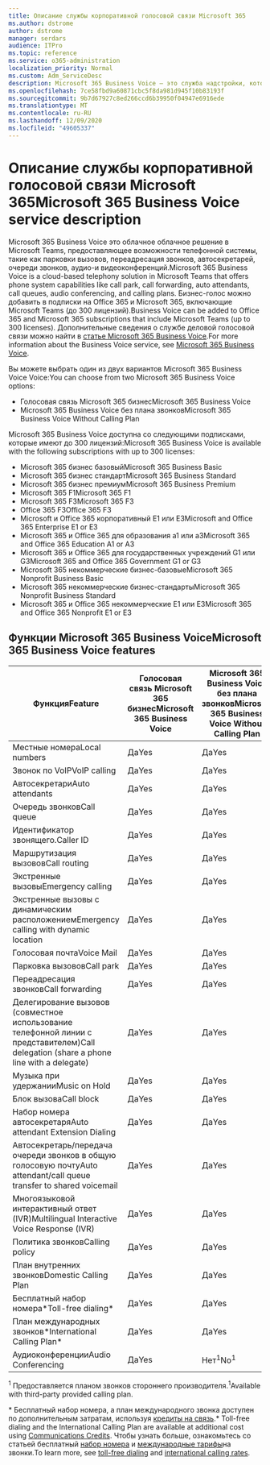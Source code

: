 ```yaml
---
title: Описание службы корпоративной голосовой связи Microsoft 365
ms.author: dstrome
author: dstrome
manager: serdars
audience: ITPro
ms.topic: reference
ms.service: o365-administration
localization_priority: Normal
ms.custom: Adm_ServiceDesc
description: Microsoft 365 Business Voice — это служба надстройки, которая позволяет использовать Microsoft Teams для звонков по телефону. Это сочетает телефонную систему, план для местных звонков, SMS и голосовые конференции.
ms.openlocfilehash: 7ce58fbd9a60871cbc5f8da981d945f10b83193f
ms.sourcegitcommit: 9b7d67927c8ed266ccd6b39950f04947e6916ede
ms.translationtype: MT
ms.contentlocale: ru-RU
ms.lasthandoff: 12/09/2020
ms.locfileid: "49605337"
---
```

# <a name="microsoft-365-business-voice-service-description"></a><span data-ttu-id="f162c-104">Описание службы корпоративной голосовой связи Microsoft 365</span><span class="sxs-lookup"><span data-stu-id="f162c-104">Microsoft 365 Business Voice service description</span></span>

<span data-ttu-id="f162c-105">Microsoft 365 Business Voice это облачное облачное решение в Microsoft Teams, предоставляющее возможности телефонной системы, такие как парковки вызовов, переадресация звонков, автосекретарей, очереди звонков, аудио-и видеоконференций.</span><span class="sxs-lookup"><span data-stu-id="f162c-105">Microsoft 365 Business Voice is a cloud-based telephony solution in Microsoft Teams that offers phone system capabilities like call park, call forwarding, auto attendants, call queues, audio conferencing, and calling plans.</span></span> <span data-ttu-id="f162c-106">Бизнес-голос можно добавить в подписки на Office 365 и Microsoft 365, включающие Microsoft Teams (до 300 лицензий).</span><span class="sxs-lookup"><span data-stu-id="f162c-106">Business Voice can be added to Office 365 and Microsoft 365 subscriptions that include Microsoft Teams (up to 300 licenses).</span></span> <span data-ttu-id="f162c-107">Дополнительные сведения о службе деловой голосовой связи можно найти в [статье Microsoft 365 Business Voice](https://docs.microsoft.com/MicrosoftTeams/business-voice/whats-business-voice).</span><span class="sxs-lookup"><span data-stu-id="f162c-107">For more information about the Business Voice service, see [Microsoft 365 Business Voice](https://docs.microsoft.com/MicrosoftTeams/business-voice/whats-business-voice).</span></span>

<span data-ttu-id="f162c-108">Вы можете выбрать один из двух вариантов Microsoft 365 Business Voice Voice:</span><span class="sxs-lookup"><span data-stu-id="f162c-108">You can choose from two Microsoft 365 Business Voice options:</span></span>

- <span data-ttu-id="f162c-109">Голосовая связь Microsoft 365 бизнес</span><span class="sxs-lookup"><span data-stu-id="f162c-109">Microsoft 365 Business Voice</span></span>
- <span data-ttu-id="f162c-110">Microsoft 365 Business Voice без плана звонков</span><span class="sxs-lookup"><span data-stu-id="f162c-110">Microsoft 365 Business Voice Without Calling Plan</span></span>

<span data-ttu-id="f162c-111">Microsoft 365 Business Voice доступна со следующими подписками, которые имеют до 300 лицензий:</span><span class="sxs-lookup"><span data-stu-id="f162c-111">Microsoft 365 Business Voice is available with the following subscriptions with up to 300 licenses:</span></span>

- <span data-ttu-id="f162c-112">Microsoft 365 бизнес базовый</span><span class="sxs-lookup"><span data-stu-id="f162c-112">Microsoft 365 Business Basic</span></span>
- <span data-ttu-id="f162c-113">Microsoft 365 бизнес стандарт</span><span class="sxs-lookup"><span data-stu-id="f162c-113">Microsoft 365 Business Standard</span></span>
- <span data-ttu-id="f162c-114">Microsoft 365 бизнес премиум</span><span class="sxs-lookup"><span data-stu-id="f162c-114">Microsoft 365 Business Premium</span></span>
- <span data-ttu-id="f162c-115">Microsoft 365 F1</span><span class="sxs-lookup"><span data-stu-id="f162c-115">Microsoft 365 F1</span></span>
- <span data-ttu-id="f162c-116">Microsoft 365 F3</span><span class="sxs-lookup"><span data-stu-id="f162c-116">Microsoft 365 F3</span></span>
- <span data-ttu-id="f162c-117">Office 365 F3</span><span class="sxs-lookup"><span data-stu-id="f162c-117">Office 365 F3</span></span>
- <span data-ttu-id="f162c-118">Microsoft и Office 365 корпоративный E1 или E3</span><span class="sxs-lookup"><span data-stu-id="f162c-118">Microsoft and Office 365 Enterprise E1 or E3</span></span>
- <span data-ttu-id="f162c-119">Microsoft 365 и Office 365 для образования a1 или a3</span><span class="sxs-lookup"><span data-stu-id="f162c-119">Microsoft 365 and Office 365 Education A1 or A3</span></span>
- <span data-ttu-id="f162c-120">Microsoft 365 и Office 365 для государственных учреждений G1 или G3</span><span class="sxs-lookup"><span data-stu-id="f162c-120">Microsoft 365 and Office 365 Government G1 or G3</span></span>
- <span data-ttu-id="f162c-121">Microsoft 365 некоммерческие бизнес-базовые</span><span class="sxs-lookup"><span data-stu-id="f162c-121">Microsoft 365 Nonprofit Business Basic</span></span>
- <span data-ttu-id="f162c-122">Microsoft 365 некоммерческие бизнес-стандарты</span><span class="sxs-lookup"><span data-stu-id="f162c-122">Microsoft 365 Nonprofit Business Standard</span></span>
- <span data-ttu-id="f162c-123">Microsoft 365 и Office 365 некоммерческие E1 или E3</span><span class="sxs-lookup"><span data-stu-id="f162c-123">Microsoft 365 and Office 365 Nonprofit E1 or E3</span></span>

## <a name="microsoft-365-business-voice-features"></a><span data-ttu-id="f162c-124">Функции Microsoft 365 Business Voice</span><span class="sxs-lookup"><span data-stu-id="f162c-124">Microsoft 365 Business Voice features</span></span>

| <span data-ttu-id="f162c-125">**Функция**</span><span class="sxs-lookup"><span data-stu-id="f162c-125">**Feature**</span></span>                                            | <span data-ttu-id="f162c-126">**Голосовая связь Microsoft 365 бизнес**</span><span class="sxs-lookup"><span data-stu-id="f162c-126">**Microsoft 365 Business Voice**</span></span> | <span data-ttu-id="f162c-127">**Microsoft 365 Business Voice без плана звонков**</span><span class="sxs-lookup"><span data-stu-id="f162c-127">**Microsoft 365 Business Voice Without Calling Plan**</span></span> |
|--------------------------------------------------------|----------------------------------|-------------------------------------------------------|
| <span data-ttu-id="f162c-128">Местные номера</span><span class="sxs-lookup"><span data-stu-id="f162c-128">Local numbers</span></span>                                          | <span data-ttu-id="f162c-129">Да</span><span class="sxs-lookup"><span data-stu-id="f162c-129">Yes</span></span>                              | <span data-ttu-id="f162c-130">Да</span><span class="sxs-lookup"><span data-stu-id="f162c-130">Yes</span></span>                                                   |
| <span data-ttu-id="f162c-131">Звонок по VoIP</span><span class="sxs-lookup"><span data-stu-id="f162c-131">VoIP calling</span></span>                                           | <span data-ttu-id="f162c-132">Да</span><span class="sxs-lookup"><span data-stu-id="f162c-132">Yes</span></span>                              | <span data-ttu-id="f162c-133">Да</span><span class="sxs-lookup"><span data-stu-id="f162c-133">Yes</span></span>                                                   |
| <span data-ttu-id="f162c-134">Автосекретари</span><span class="sxs-lookup"><span data-stu-id="f162c-134">Auto attendants</span></span>                                        | <span data-ttu-id="f162c-135">Да</span><span class="sxs-lookup"><span data-stu-id="f162c-135">Yes</span></span>                              | <span data-ttu-id="f162c-136">Да</span><span class="sxs-lookup"><span data-stu-id="f162c-136">Yes</span></span>                                                   |
| <span data-ttu-id="f162c-137">Очередь звонков</span><span class="sxs-lookup"><span data-stu-id="f162c-137">Call queue</span></span>                                             | <span data-ttu-id="f162c-138">Да</span><span class="sxs-lookup"><span data-stu-id="f162c-138">Yes</span></span>                              | <span data-ttu-id="f162c-139">Да</span><span class="sxs-lookup"><span data-stu-id="f162c-139">Yes</span></span>                                                   |
| <span data-ttu-id="f162c-140">Идентификатор звонящего.</span><span class="sxs-lookup"><span data-stu-id="f162c-140">Caller ID</span></span>                                              | <span data-ttu-id="f162c-141">Да</span><span class="sxs-lookup"><span data-stu-id="f162c-141">Yes</span></span>                              | <span data-ttu-id="f162c-142">Да</span><span class="sxs-lookup"><span data-stu-id="f162c-142">Yes</span></span>                                                   |
| <span data-ttu-id="f162c-143">Маршрутизация вызовов</span><span class="sxs-lookup"><span data-stu-id="f162c-143">Call routing</span></span>                                           | <span data-ttu-id="f162c-144">Да</span><span class="sxs-lookup"><span data-stu-id="f162c-144">Yes</span></span>                              | <span data-ttu-id="f162c-145">Да</span><span class="sxs-lookup"><span data-stu-id="f162c-145">Yes</span></span>                                                   |
| <span data-ttu-id="f162c-146">Экстренные вызовы</span><span class="sxs-lookup"><span data-stu-id="f162c-146">Emergency calling</span></span>                                      | <span data-ttu-id="f162c-147">Да</span><span class="sxs-lookup"><span data-stu-id="f162c-147">Yes</span></span>                              | <span data-ttu-id="f162c-148">Да</span><span class="sxs-lookup"><span data-stu-id="f162c-148">Yes</span></span>                                                   |
| <span data-ttu-id="f162c-149">Экстренные вызовы с динамическим расположением</span><span class="sxs-lookup"><span data-stu-id="f162c-149">Emergency calling with dynamic location</span></span>                | <span data-ttu-id="f162c-150">Да</span><span class="sxs-lookup"><span data-stu-id="f162c-150">Yes</span></span>                              | <span data-ttu-id="f162c-151">Да</span><span class="sxs-lookup"><span data-stu-id="f162c-151">Yes</span></span>                                                   |
| <span data-ttu-id="f162c-152">Голосовая почта</span><span class="sxs-lookup"><span data-stu-id="f162c-152">Voice Mail</span></span>                                             | <span data-ttu-id="f162c-153">Да</span><span class="sxs-lookup"><span data-stu-id="f162c-153">Yes</span></span>                              | <span data-ttu-id="f162c-154">Да</span><span class="sxs-lookup"><span data-stu-id="f162c-154">Yes</span></span>                                                   |
| <span data-ttu-id="f162c-155">Парковка вызовов</span><span class="sxs-lookup"><span data-stu-id="f162c-155">Call park</span></span>                                              | <span data-ttu-id="f162c-156">Да</span><span class="sxs-lookup"><span data-stu-id="f162c-156">Yes</span></span>                              | <span data-ttu-id="f162c-157">Да</span><span class="sxs-lookup"><span data-stu-id="f162c-157">Yes</span></span>                                                   |
| <span data-ttu-id="f162c-158">Переадресация звонков</span><span class="sxs-lookup"><span data-stu-id="f162c-158">Call forwarding</span></span>                                        | <span data-ttu-id="f162c-159">Да</span><span class="sxs-lookup"><span data-stu-id="f162c-159">Yes</span></span>                              | <span data-ttu-id="f162c-160">Да</span><span class="sxs-lookup"><span data-stu-id="f162c-160">Yes</span></span>                                                   |
| <span data-ttu-id="f162c-161">Делегирование вызовов (совместное использование телефонной линии с представителем)</span><span class="sxs-lookup"><span data-stu-id="f162c-161">Call delegation (share a phone line with a delegate)</span></span>   | <span data-ttu-id="f162c-162">Да</span><span class="sxs-lookup"><span data-stu-id="f162c-162">Yes</span></span>                              | <span data-ttu-id="f162c-163">Да</span><span class="sxs-lookup"><span data-stu-id="f162c-163">Yes</span></span>                                                   |
| <span data-ttu-id="f162c-164">Музыка при удержании</span><span class="sxs-lookup"><span data-stu-id="f162c-164">Music on Hold</span></span>                                          | <span data-ttu-id="f162c-165">Да</span><span class="sxs-lookup"><span data-stu-id="f162c-165">Yes</span></span>                              | <span data-ttu-id="f162c-166">Да</span><span class="sxs-lookup"><span data-stu-id="f162c-166">Yes</span></span>                                                   |
| <span data-ttu-id="f162c-167">Блок вызова</span><span class="sxs-lookup"><span data-stu-id="f162c-167">Call block</span></span>                                             | <span data-ttu-id="f162c-168">Да</span><span class="sxs-lookup"><span data-stu-id="f162c-168">Yes</span></span>                              | <span data-ttu-id="f162c-169">Да</span><span class="sxs-lookup"><span data-stu-id="f162c-169">Yes</span></span>                                                   |
| <span data-ttu-id="f162c-170">Набор номера автосекретаря</span><span class="sxs-lookup"><span data-stu-id="f162c-170">Auto attendant Extension Dialing</span></span>                       | <span data-ttu-id="f162c-171">Да</span><span class="sxs-lookup"><span data-stu-id="f162c-171">Yes</span></span>                              | <span data-ttu-id="f162c-172">Да</span><span class="sxs-lookup"><span data-stu-id="f162c-172">Yes</span></span>                                                   |
| <span data-ttu-id="f162c-173">Автосекретарь/передача очереди звонков в общую голосовую почту</span><span class="sxs-lookup"><span data-stu-id="f162c-173">Auto attendant/call queue transfer to shared voicemail</span></span> | <span data-ttu-id="f162c-174">Да</span><span class="sxs-lookup"><span data-stu-id="f162c-174">Yes</span></span>                              | <span data-ttu-id="f162c-175">Да</span><span class="sxs-lookup"><span data-stu-id="f162c-175">Yes</span></span>                                                   |
| <span data-ttu-id="f162c-176">Многоязыковой интерактивный ответ (IVR)</span><span class="sxs-lookup"><span data-stu-id="f162c-176">Multilingual Interactive Voice Response (IVR)</span></span>          | <span data-ttu-id="f162c-177">Да</span><span class="sxs-lookup"><span data-stu-id="f162c-177">Yes</span></span>                              | <span data-ttu-id="f162c-178">Да</span><span class="sxs-lookup"><span data-stu-id="f162c-178">Yes</span></span>                                                   |
| <span data-ttu-id="f162c-179">Политика звонков</span><span class="sxs-lookup"><span data-stu-id="f162c-179">Calling policy</span></span>                                         | <span data-ttu-id="f162c-180">Да</span><span class="sxs-lookup"><span data-stu-id="f162c-180">Yes</span></span>                              | <span data-ttu-id="f162c-181">Да</span><span class="sxs-lookup"><span data-stu-id="f162c-181">Yes</span></span>                                                   |
| <span data-ttu-id="f162c-182">План внутренних звонков</span><span class="sxs-lookup"><span data-stu-id="f162c-182">Domestic Calling Plan</span></span>                                  | <span data-ttu-id="f162c-183">Да</span><span class="sxs-lookup"><span data-stu-id="f162c-183">Yes</span></span>                              | <span data-ttu-id="f162c-184">Да</span><span class="sxs-lookup"><span data-stu-id="f162c-184">Yes</span></span>                                                    |
| <span data-ttu-id="f162c-185">Бесплатный набор номера\*</span><span class="sxs-lookup"><span data-stu-id="f162c-185">Toll-free dialing\*</span></span>                                    | <span data-ttu-id="f162c-186">Да</span><span class="sxs-lookup"><span data-stu-id="f162c-186">Yes</span></span>                              | <span data-ttu-id="f162c-187">Да</span><span class="sxs-lookup"><span data-stu-id="f162c-187">Yes</span></span>                                                    |
| <span data-ttu-id="f162c-188">План международных звонков\*</span><span class="sxs-lookup"><span data-stu-id="f162c-188">International Calling Plan\*</span></span>                           | <span data-ttu-id="f162c-189">Да</span><span class="sxs-lookup"><span data-stu-id="f162c-189">Yes</span></span>                              | <span data-ttu-id="f162c-190">Да</span><span class="sxs-lookup"><span data-stu-id="f162c-190">Yes</span></span>                                                    |
| <span data-ttu-id="f162c-191">Аудиоконференции</span><span class="sxs-lookup"><span data-stu-id="f162c-191">Audio Conferencing</span></span>                                     | <span data-ttu-id="f162c-192">Да</span><span class="sxs-lookup"><span data-stu-id="f162c-192">Yes</span></span>                              | <span data-ttu-id="f162c-193">Нет<sup>1</sup></span><span class="sxs-lookup"><span data-stu-id="f162c-193">No<sup>1</sup></span></span>                                                   |

<span data-ttu-id="f162c-194"><sup>1</sup> Предоставляется планом звонков стороннего производителя.</span><span class="sxs-lookup"><span data-stu-id="f162c-194"><sup>1</sup>Available with third-party provided calling plan.</span></span>

<span data-ttu-id="f162c-195">\* Бесплатный набор номера, а план международного звонка доступен по дополнительным затратам, используя [кредиты на связь](https://docs.microsoft.com/microsoftteams/what-are-communications-credits).</span><span class="sxs-lookup"><span data-stu-id="f162c-195">\* Toll-free dialing and the International Calling Plan are available at additional cost using [Communications Credits](https://docs.microsoft.com/microsoftteams/what-are-communications-credits).</span></span> <span data-ttu-id="f162c-196">Чтобы узнать больше, ознакомьтесь со статьей бесплатный [набор номера](https://docs.microsoft.com/microsoftteams/toll-free-dialing-limitations-and-restrictions) и [международные тарифы](https://www.microsoft.com/microsoft-365/microsoft-teams/voice-calling?rtc=1#ow-download-rates)на звонки.</span><span class="sxs-lookup"><span data-stu-id="f162c-196">To learn more, see [toll-free dialing](https://docs.microsoft.com/microsoftteams/toll-free-dialing-limitations-and-restrictions) and [international calling rates](https://www.microsoft.com/microsoft-365/microsoft-teams/voice-calling?rtc=1#ow-download-rates).</span></span>
